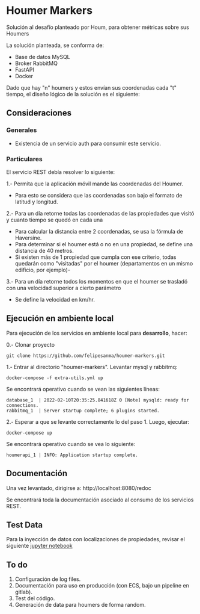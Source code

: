 # Houmer Markers

Solución al desafío planteado por Houm, para obtener métricas sobre sus Houmers

La solución planteada, se conforma de:

* Base de datos MySQL
* Broker RabbitMQ
* FastAPI
* Docker

Dado que hay "n" houmers y estos envían sus coordenadas cada "t" tiempo, el diseño lógico de la solución es el siguiente:





## Consideraciones

### Generales

- Existencia de un servicio auth para consumir este servicio.

### Particulares
El servicio REST debía resolver lo siguiente:

1.- Permita que la aplicación móvil mande las coordenadas del Houmer.

* Para esto se considera que las coordenadas son bajo el formato de latitud y longitud.

2.- Para un día retorne todas las coordenadas de las propiedades que visitó y cuanto tiempo se quedó en cada una

* Para calcular la distancia entre 2 coordenadas, se usa la fórmula de Haversine.
* Para determinar si el houmer está o no en una propiedad, se define una distancia de 40 metros.
* Si existen más de 1 propiedad que cumpla con ese criterio, todas quedarán como "visitadas" por el houmer (departamentos en un mismo edificio, por ejemplo)-

3.- Para un día retorne todos los momentos en que el houmer se trasladó con una velocidad superior a cierto parámetro

* Se define la velocidad en km/hr.


## Ejecución en ambiente local

Para ejecución de los servicios en ambiente local para **desarrollo**, hacer:


0.- Clonar proyecto

```
git clone https://github.com/felipesanma/houmer-markers.git
```

1.- Entrar al directorio "houmer-markers". Levantar mysql y rabbitmq:

```
docker-compose -f extra-utils.yml up
```

Se encontrará operativo cuando se vean las siguientes líneas:

```
database_1  | 2022-02-10T20:35:25.841618Z 0 [Note] mysqld: ready for connections.
rabbitmq_1  | Server startup complete; 6 plugins started.

```
2.- Esperar a que se levante correctamente lo del paso 1. Luego, ejecutar:

```
docker-compose up
```

Se encontrará operativo cuando se vea lo siguiente:
```
houmerapi_1 | INFO: Application startup complete.
```

## Documentación

Una vez levantado, dirigirse a: http://localhost:8080/redoc

Se encontrará toda la documentación asociado al consumo de los servicios REST.

## Test Data

Para la inyección de datos con localizaciones de propiedades, revisar el siguiente [jupyter notebook](https://github.com/felipesanma/houmer-markers/blob/master/data/Get%20Properties%20Data%20-%20Houm_Challenge.ipynb)


## To do

1. Configuración de log files.
2. Documentación para uso en producción (con ECS, bajo un pipeline en gitlab).
3. Test del código.
4. Generación de data para houmers de forma random.
